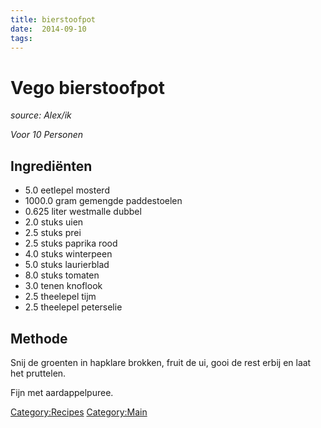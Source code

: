 ```yaml
---
title: bierstoofpot
date:  2014-09-10
tags:
---
```

Vego bierstoofpot
=================

*source: Alex/ik*

*Voor 10 Personen*

Ingrediënten
------------

-   5.0 eetlepel mosterd
-   1000.0 gram gemengde paddestoelen
-   0.625 liter westmalle dubbel
-   2.0 stuks uien
-   2.5 stuks prei
-   2.5 stuks paprika rood
-   4.0 stuks winterpeen
-   5.0 stuks laurierblad
-   8.0 stuks tomaten
-   3.0 tenen knoflook
-   2.5 theelepel tijm
-   2.5 theelepel peterselie

Methode
-------

Snij de groenten in hapklare brokken, fruit de ui, gooi de rest erbij en
laat het pruttelen.

Fijn met aardappelpuree.

<Category:Recipes> <Category:Main>

